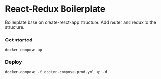 # React-Redux Boilerplate

Boilerplate base on create-react-app structure. Add router and redux to the structure.

### Get started

    docker-compose up

### Deploy

    docker-compose -f docker-compose.prod.yml up -d
